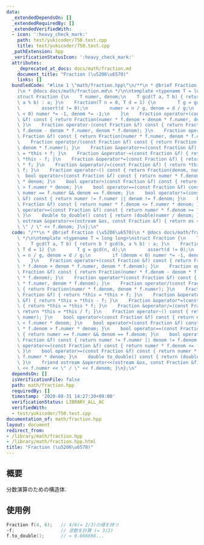 ```yaml
---
data:
  _extendedDependsOn: []
  _extendedRequiredBy: []
  _extendedVerifiedWith:
  - icon: ':heavy_check_mark:'
    path: test/yukicoder/750.test.cpp
    title: test/yukicoder/750.test.cpp
  _pathExtension: hpp
  _verificationStatusIcon: ':heavy_check_mark:'
  attributes:
    _deprecated_at_docs: docs/math/fraction.md
    document_title: "Fraction (\u5206\u6570)"
    links: []
  bundledCode: "#line 1 \"math/fraction.hpp\"\n/**\n * @brief Fraction (\u5206\u6570\
    )\n * @docs docs/math/fraction.md\n */\n\ntemplate <typename T = long long>\n\
    struct Fraction {\n    T numer, denom;\n    T gcd(T a, T b) { return b ? gcd(b,\
    \ a % b) : a; }\n    Fraction(T n = 0, T d = 1) {\n        T g = gcd(n, d);\n\
    \        assert(d != 0);\n        numer = n / g, denom = d / g;\n        if (denom\
    \ < 0) numer *= -1, denom *= -1;\n    }\n    Fraction operator+(const Fraction\
    \ &f) const { return Fraction(numer * f.denom + denom * f.numer, denom * f.denom);\
    \ }\n    Fraction operator-(const Fraction &f) const { return Fraction(numer *\
    \ f.denom - denom * f.numer, denom * f.denom); }\n    Fraction operator*(const\
    \ Fraction &f) const { return Fraction(numer * f.numer, denom * f.denom); }\n\
    \    Fraction operator/(const Fraction &f) const { return Fraction(numer * f.denom,\
    \ denom * f.numer); }\n    Fraction &operator+=(const Fraction &f) { return *this\
    \ = *this + f; }\n    Fraction &operator-=(const Fraction &f) { return *this =\
    \ *this - f; }\n    Fraction &operator*=(const Fraction &f) { return *this = *this\
    \ * f; }\n    Fraction &operator/=(const Fraction &f) { return *this = *this /\
    \ f; }\n    Fraction operator~() const { return Fraction(denom, numer); }\n  \
    \  bool operator<(const Fraction &f) const { return numer * f.denom < f.numer\
    \ * denom; }\n    bool operator>(const Fraction &f) const { return numer * f.denom\
    \ > f.numer * denom; }\n    bool operator==(const Fraction &f) const { return\
    \ numer == f.numer && denom == f.denom; }\n    bool operator!=(const Fraction\
    \ &f) const { return numer != f.numer || denom != f.denom; }\n    bool operator<=(const\
    \ Fraction &f) const { return numer * f.denom <= f.numer * denom; }\n    bool\
    \ operator>=(const Fraction &f) const { return numer * f.denom >= f.numer * denom;\
    \ }\n    double to_double() const { return (double)numer / denom; }\n    friend\
    \ ostream &operator<<(ostream &os, const Fraction &f) { return os << f.numer <<\
    \ \" / \" << f.denom; }\n};\n"
  code: "/**\n * @brief Fraction (\u5206\u6570)\n * @docs docs/math/fraction.md\n\
    \ */\n\ntemplate <typename T = long long>\nstruct Fraction {\n    T numer, denom;\n\
    \    T gcd(T a, T b) { return b ? gcd(b, a % b) : a; }\n    Fraction(T n = 0,\
    \ T d = 1) {\n        T g = gcd(n, d);\n        assert(d != 0);\n        numer\
    \ = n / g, denom = d / g;\n        if (denom < 0) numer *= -1, denom *= -1;\n\
    \    }\n    Fraction operator+(const Fraction &f) const { return Fraction(numer\
    \ * f.denom + denom * f.numer, denom * f.denom); }\n    Fraction operator-(const\
    \ Fraction &f) const { return Fraction(numer * f.denom - denom * f.numer, denom\
    \ * f.denom); }\n    Fraction operator*(const Fraction &f) const { return Fraction(numer\
    \ * f.numer, denom * f.denom); }\n    Fraction operator/(const Fraction &f) const\
    \ { return Fraction(numer * f.denom, denom * f.numer); }\n    Fraction &operator+=(const\
    \ Fraction &f) { return *this = *this + f; }\n    Fraction &operator-=(const Fraction\
    \ &f) { return *this = *this - f; }\n    Fraction &operator*=(const Fraction &f)\
    \ { return *this = *this * f; }\n    Fraction &operator/=(const Fraction &f) {\
    \ return *this = *this / f; }\n    Fraction operator~() const { return Fraction(denom,\
    \ numer); }\n    bool operator<(const Fraction &f) const { return numer * f.denom\
    \ < f.numer * denom; }\n    bool operator>(const Fraction &f) const { return numer\
    \ * f.denom > f.numer * denom; }\n    bool operator==(const Fraction &f) const\
    \ { return numer == f.numer && denom == f.denom; }\n    bool operator!=(const\
    \ Fraction &f) const { return numer != f.numer || denom != f.denom; }\n    bool\
    \ operator<=(const Fraction &f) const { return numer * f.denom <= f.numer * denom;\
    \ }\n    bool operator>=(const Fraction &f) const { return numer * f.denom >=\
    \ f.numer * denom; }\n    double to_double() const { return (double)numer / denom;\
    \ }\n    friend ostream &operator<<(ostream &os, const Fraction &f) { return os\
    \ << f.numer << \" / \" << f.denom; }\n};\n"
  dependsOn: []
  isVerificationFile: false
  path: math/fraction.hpp
  requiredBy: []
  timestamp: '2020-08-31 14:27:20+09:00'
  verificationStatus: LIBRARY_ALL_AC
  verifiedWith:
  - test/yukicoder/750.test.cpp
documentation_of: math/fraction.hpp
layout: document
redirect_from:
- /library/math/fraction.hpp
- /library/math/fraction.hpp.html
title: "Fraction (\u5206\u6570)"
---
```

## 概要

分数演算のための構造体.

## 使用例

```cpp
Fraction f(4, 6);   // 4/6(= 2/3)の値を持つ
~f;                 // 逆数を計算 (= 3/2)
f.to_double();      // = 0.666666...
```
